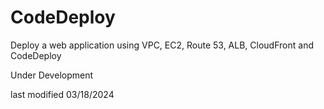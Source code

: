 # CodeDeploy
Deploy a web application using VPC, EC2, Route 53, ALB, CloudFront and CodeDeploy

Under Development

last modified 03/18/2024
